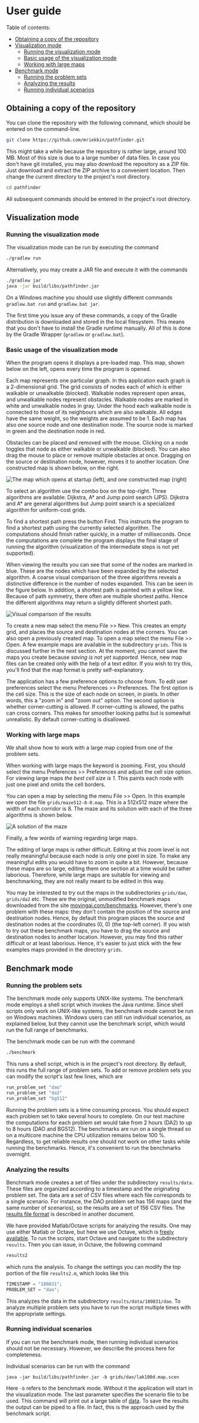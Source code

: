 # User guide

Table of contents:

* [Obtaining a copy of the repository](#obtaining-a-copy-of-the-repository)
* [Visualization mode](#visualization-mode)
    * [Running the visualization mode](#running-the-visualization-mode)
    * [Basic usage of the visualization mode](#basic-usage-of-the-visualization-mode)
    * [Working with large maps](#working-with-large-maps)
* [Benchmark mode](#benchmark-mode)
    * [Running the problem sets](#running-the-problem-sets)
    * [Analyzing the results](#analyzing-the-results)
    * [Running individual scenarios](#running-individual-scenarios)

## Obtaining a copy of the repository

You can clone the repository with the following command, which should be entered on the command-line.

```bash
git clone https://github.com/mriekkin/pathfinder.git
```

This might take a while because the repository is rather large, around 100 MB. Most of this size is due to a large number of data files. In case you don't have git installed, you may also download the repository as a ZIP file. Just download and extract the ZIP archive to a convenient location. Then change the current directory to the project's root directory.

```bash
cd pathfinder
```

All subsequent commands should be entered in the project's root directory.

## Visualization mode

### Running the visualization mode

The visualization mode can be run by executing the command

```bash
./gradlew run
```

Alternatively, you may create a JAR file and execute it with the commands

```bash
./gradlew jar
java -jar build/libs/pathfinder.jar
```

On a Windows machine you should use slightly different commands ```gradlew.bat run``` and ```gradlew.bat jar```.

The first time you issue any of these commands, a copy of the Gradle distribution is downloaded and stored in the local filesystem. This means that you don't have to install the Gradle runtime manually. All of this is done by the Gradle Wrapper (```gradlew``` or ```gradlew.bat```).

### Basic usage of the visualization mode

When the program opens it displays a pre-loaded map. This map, shown below on the left, opens every time the program is opened.

Each map represents one particular graph. In this application each graph is a 2-dimensional grid. The grid consists of nodes each of which is either walkable or unwalkable (blocked). Walkable nodes represent open areas, and unwalkable nodes represent obstacles. Walkable nodes are marked in white and unwalkable nodes in gray. Under the hood each walkable node is connected to those of its neighbours which are also walkable. All edges have the same weight, so the weights are assumed to be 1. Each map has also one source node and one destination node. The source node is marked in green and the destination node in red.

Obstacles can be placed and removed with the mouse. Clicking on a node toggles that node as either walkable or unwalkable (blocked). You can also drag the mouse to place or remove multiple obstacles at once. Dragging on the source or destination node, however, moves it to another location. One constructed map is shown below, on the right.

![The map which opens at startup (left), and one constructed map (right)](img/screenshot_startup.png)

To select an algorithm use the combo box on the top-right. Three algorithms are available: Dijkstra, A* and Jump point search (JPS). Dijkstra and A* are general algorithms but Jump point search is a specialized algorithm for uniform-cost grids.

To find a shortest path press the button Find. This instructs the program to find a shortest path using the currently selected algorithm. The computations should finish rather quickly, in a matter of milliseconds. Once the computations are complete the program displays the final stage of running the algorithm (visualization of the intermediate steps is not yet supported).

When viewing the results you can see that some of the nodes are marked in blue. These are the nodes which have been expanded by the selected algorithm. A coarse visual comparison of the three algorithms reveals a distinctive difference in the number of nodes expanded. This can be seen in the figure below. In addition, a shortest path is painted with a yellow line. Because of path symmetry, there often are multiple shortest paths. Hence the different algorithms may return a slightly different shortest path.

![Visual comparison of the results](img/screenshot_comparison.png)

To create a new map select the menu File >> New. This creates an empty grid, and places the source and destination nodes at the corners. You can also open a previously created map. To open a map select the menu File >> Open. A few example maps are available in the subdirectory ```grids```. This is discussed further in the next section. At the moment, you cannot save the maps you create because *saving is not yet supported*. Hence, new map files can be created only with the help of a text editor. If you wish to try this, you'll find that the map format is pretty self-explanatory.

The application has a few preference options to choose from. To edit user preferences select the menu Preferences >> Preferences. The first option is the cell size. This is the size of each node on screen, in pixels. In other words, this a "zoom in" and "zoom out" option. The second option is whether corner-cutting is allowed. If corner-cutting is allowed, the paths can cross corners. This makes for smoother looking paths but is somewhat unrealistic. By default corner-cutting is disallowed.

### Working with large maps

We shall show how to work with a large map copied from one of the problem sets.

When working with large maps the keyword is zooming. First, you should select the menu Preferences >> Preferences and adjust the cell size option. For viewing large maps *the best cell size is 1*. This paints each node with just one pixel and omits the cell borders.

You can open a map by selecting the menu File >> Open. In this example we open the file ```grids/maze512-8-0.map```. This is a 512x512 maze where the width of each corridor is 8. The maze and its solution with each of the three algorithms is shown below.

![A solution of the maze](img/screenshot_maze_2.png)

Finally, a few words of warning regarding large maps.

The editing of large maps is rather difficult. Editing at this zoom level is not really meaningful because each node is only one pixel in size. To make any meaningful edits you would have to zoom in quite a bit. However, because these maps are so large, editing them one section at a time would be rather laborious. Therefore, while large maps are suitable for viewing and benchmarking, they are not really meant to be edited in this way.

You may be interested to try out the maps in the subdirectories ```grids/dao```, ```grids/da2``` etc. These are the original, unmodified benchmark maps downloaded from the site [movingai.com/benchmarks](https://www.movingai.com/benchmarks/). However, there's one problem with these maps: they don't contain the position of the source and destination nodes. Hence, by default this program places the source and destination nodes at the coordinates (0,&nbsp;0) (the top-left corner). If you wish to try out these benchmark maps, you have to drag the source and destination nodes to another location. However, you may find this rather difficult or at least laborious. Hence, it's easier to just stick with the few examples maps provided in the directory ```grids```.

## Benchmark mode

### Running the problem sets

The benchmark mode only supports UNIX-like systems. The benchmark mode employs a shell script which invokes the Java runtime. Since shell scripts only work on UNIX-like systems, the benchmark mode cannot be run on Windows machines. Windows users can still run individual scenarios, as explained below, but they cannot use the benchmark script, which would run the full range of benchmarks.

The benchmark mode can be run with the command

```bash
./benchmark
```

This runs a shell script, which is in the project's root directory. By default, this runs the full range of problem sets. To add or remove problem sets you can modify the script's last few lines, which are

```bash
run_problem_set "dao"
run_problem_set "da2"
run_problem_set "bg512"
```

Running the problem sets is a time consuming process. You should expect each problem set to take several hours to complete. On our test machine the computations for each problem set would take from 2 hours (DA2) to up to 8 hours (DAO and BG512). The benchmarks are run on a single thread so on a multicore machine the CPU utilization remains below 100&nbsp;%. Regardless, to get reliable results one should not work on other tasks while running the benchmarks. Hence, it's convenient to run the benchmarks overnight.

### Analyzing the results

Benchmark mode creates a set of files under the subdirectory ```results/data```. These files are organized according to a timestamp and the originating problem set. The data are a set of CSV files where each file corresponds to a single scenario. For instance, the DAO problem set has 156 maps (and the same number of scenarios), so the results are a set of 156 CSV files. The [results file format](Results_file_format.md) is described in another document.

We have provided Matlab/Octave scripts for analyzing the results. One may use either Matlab or Octave, but here we use Octave, which is [freely available](https://www.gnu.org/software/octave/). To run the scripts, start Octave and navigate to the subdirectory ```results```. Then you can issue, in Octave, the following command

```octave
results2
```

which runs the analysis. To change the settings you can modify the top portion of the file ```results2.m```, which looks like this

```octave
TIMESTAMP = "180831";
PROBLEM_SET = "dao";
```

This analyzes the data in the subdirectory ```results/data/180831/dao```. To analyze multiple problem sets you have to run the script multiple times with the appropriate settings.

### Running individual scenarios

If you can run the benchmark mode, then running individual scenarios should not be necessary. However, we describe the process here for completeness.

Individual scenarios can be run with the command

```
java -jar build/libs/pathfinder.jar -b grids/dao/lak100d.map.scen
```

Here ```-b``` refers to the benchmark mode. Without it the application will start in the visualization mode. The last parameter specifies the scenario file to be used. This command will print out a large table of [data](Results_file_format.md). To save the results the output can be piped to a file. In fact, this is the approach used by the benchmark script.
